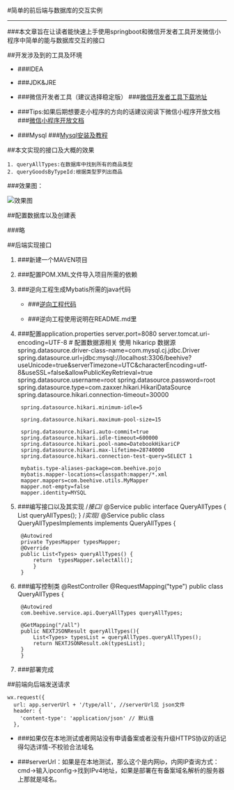 #简单的前后端与数据库的交互实例

----------

###本文章旨在让读者能快速上手使用springboot和微信开发者工具开发微信小程序中简单的能与数据库交互的接口

##开发涉及到的工具及环境

+ ###IDEA

+ ###JDK&JRE

+ ###微信开发者工具（建议选择稳定版）
  ###[微信开发者工具下载地址](https://developers.weixin.qq.com/miniprogram/dev/devtools/download.html "微信开发者工具")
+ ###Tips:如果后期想要走小程序的方向的话建议阅读下微信小程序开放文档
 ###[微信小程序开放文档](https://developers.weixin.qq.com/miniprogram/dev/framework/)

+ ###Mysql
 ###[Mysql安装及教程](https://www.runoob.com/mysql/mysql-tutorial.html)

##本文实现的接口及大概的效果

	1. queryAllTypes:在数据库中找到所有的商品类型
	2. queryGoodsByTypeId:根据类型罗列出商品

###效果图：
	
![效果图](http://49.234.9.100/666.png)

##配置数据库以及创建表

###略

##后端实现接口

1. ###新建一个MAVEN项目

2. ###配置POM.XML文件导入项目所需的依赖

3. ###逆向工程生成Mybatis所需的java代码

   + ###[逆向工程代码](https://github.com/qwe542521360/Mybatis-Reverse)

   + ###逆向工程使用说明在README.md里

4. ###配置application.properties
		server.port=8080
		server.tomcat.uri-encoding=UTF-8
		# 配置数据源相关 使用 hikaricp 数据源
		spring.datasource.driver-class-name=com.mysql.cj.jdbc.Driver
		spring.datasource.url=jdbc:mysql://localhost:3306/beehive?useUnicode=true&serverTimezone=UTC&characterEncoding=utf-8&useSSL=false&allowPublicKeyRetrieval=true
		spring.datasource.username=root
		spring.datasource.password=root
		spring.datasource.type=com.zaxxer.hikari.HikariDataSource
		spring.datasource.hikari.connection-timeout=30000
		
		spring.datasource.hikari.minimum-idle=5
		
		spring.datasource.hikari.maximum-pool-size=15
		
		spring.datasource.hikari.auto-commit=true
		spring.datasource.hikari.idle-timeout=600000
		spring.datasource.hikari.pool-name=DatebookHikariCP
		spring.datasource.hikari.max-lifetime=28740000
		spring.datasource.hikari.connection-test-query=SELECT 1
		
		mybatis.type-aliases-package=com.beehive.pojo
		mybatis.mapper-locations=classpath:mapper/*.xml
		mapper.mappers=com.beehive.utils.MyMapper
		mapper.not-empty=false
		mapper.identity=MYSQL

5. ###编写接口以及其实现
		/*接口*/
		@Service
		public interface QueryAllTypes {
    	List<Types> queryAllTypes();
		}
		/*实现*/
		@Service
		public class QueryAllTypesImplements implements QueryAllTypes {

    	@Autowired
    	private TypesMapper typesMapper;
		@Override
    	public List<Types> queryAllTypes() {
        	return  typesMapper.selectAll();
   			}
		}

6. ###编写控制类
		@RestController
		@RequestMapping("type")
		public class QueryAllTypes {
	
	    @Autowired
	    com.beehive.service.api.QueryAllTypes queryAllTypes;
	
	    @GetMapping("/all")
	    public NEXTJSONResult queryAllTypes(){
	        List<Types> typesList = queryAllTypes.queryAllTypes();
	        return NEXTJSONResult.ok(typesList);
	    }
		}
7. ###部署完成   

##前端向后端发送请求

    wx.request({
      url: app.serverUrl + '/type/all', //serverUrl见 json文件
      header: {
        'content-type': 'application/json' // 默认值
      },

+ ###如果仅在本地测试或者网站没有申请备案或者没有升级HTTPS协议的话记得勾选详情-不校验合法域名

+ ###serverUrl：如果是在本地测试，那么这个是内网ip，内网IP查询方式：cmd->输入ipconfig->找到IPv4地址，如果是部署在有备案域名解析的服务器上那就是域名。 


  
	